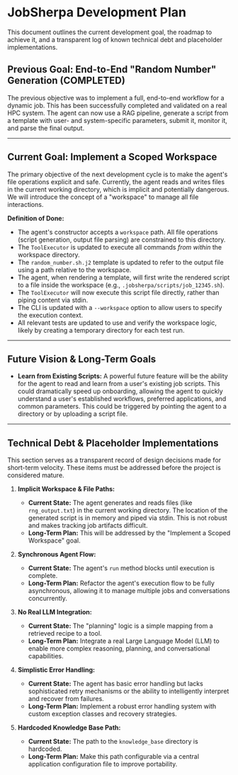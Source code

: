 # JobSherpa Development Plan

This document outlines the current development goal, the roadmap to achieve it, and a transparent log of known technical debt and placeholder implementations.

## Previous Goal: End-to-End "Random Number" Generation (COMPLETED)

The previous objective was to implement a full, end-to-end workflow for a dynamic job. This has been successfully completed and validated on a real HPC system. The agent can now use a RAG pipeline, generate a script from a template with user- and system-specific parameters, submit it, monitor it, and parse the final output.

---

## Current Goal: Implement a Scoped Workspace

The primary objective of the next development cycle is to make the agent's file operations explicit and safe. Currently, the agent reads and writes files in the current working directory, which is implicit and potentially dangerous. We will introduce the concept of a "workspace" to manage all file interactions.

**Definition of Done:**
-   The agent's constructor accepts a `workspace` path. All file operations (script generation, output file parsing) are constrained to this directory.
-   The `ToolExecutor` is updated to execute all commands *from within* the workspace directory.
-   The `random_number.sh.j2` template is updated to refer to the output file using a path relative to the workspace.
-   The agent, when rendering a template, will first write the rendered script to a file inside the workspace (e.g., `.jobsherpa/scripts/job_12345.sh`).
-   The `ToolExecutor` will now execute this script file directly, rather than piping content via stdin.
-   The CLI is updated with a `--workspace` option to allow users to specify the execution context.
-   All relevant tests are updated to use and verify the workspace logic, likely by creating a temporary directory for each test run.

---

## Future Vision & Long-Term Goals

-   **Learn from Existing Scripts:** A powerful future feature will be the ability for the agent to read and learn from a user's existing job scripts. This could dramatically speed up onboarding, allowing the agent to quickly understand a user's established workflows, preferred applications, and common parameters. This could be triggered by pointing the agent to a directory or by uploading a script file.

---

## Technical Debt & Placeholder Implementations

This section serves as a transparent record of design decisions made for short-term velocity. These items must be addressed before the project is considered mature.

1.  **Implicit Workspace & File Paths:**
    -   **Current State:** The agent generates and reads files (like `rng_output.txt`) in the current working directory. The location of the generated script is in memory and piped via stdin. This is not robust and makes tracking job artifacts difficult.
    -   **Long-Term Plan:** This will be addressed by the "Implement a Scoped Workspace" goal.

2.  **Synchronous Agent Flow:**
    -   **Current State:** The agent's `run` method blocks until execution is complete.
    -   **Long-Term Plan:** Refactor the agent's execution flow to be fully asynchronous, allowing it to manage multiple jobs and conversations concurrently.

3.  **No Real LLM Integration:**
    -   **Current State:** The "planning" logic is a simple mapping from a retrieved recipe to a tool.
    -   **Long-Term Plan:** Integrate a real Large Language Model (LLM) to enable more complex reasoning, planning, and conversational capabilities.

4.  **Simplistic Error Handling:**
    -   **Current State:** The agent has basic error handling but lacks sophisticated retry mechanisms or the ability to intelligently interpret and recover from failures.
    -   **Long-Term Plan:** Implement a robust error handling system with custom exception classes and recovery strategies.

5.  **Hardcoded Knowledge Base Path:**
    -   **Current State:** The path to the `knowledge_base` directory is hardcoded.
    -   **Long-Term Plan:** Make this path configurable via a central application configuration file to improve portability.
